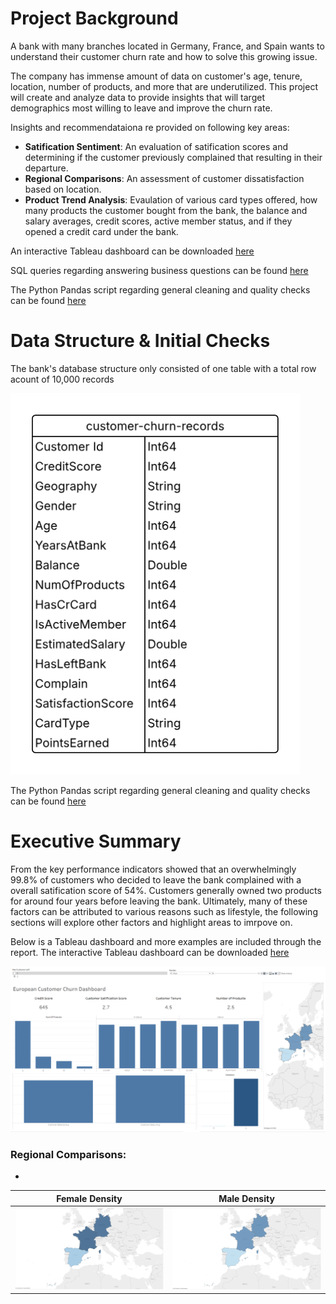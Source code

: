 # Project Background
A bank with many branches located in Germany, France, and Spain wants to understand their customer churn rate and how to solve this growing issue.

The company has immense amount of data on customer's age, tenure, location, number of products, and more that are underutilized. This project will create and analyze data to provide insights that will target demographics most willing to leave and improve the churn rate.

Insights and recommendataiona re provided on following key areas:

- **Satification Sentiment**: An evaluation of satification scores and determining if the customer previously complained that resulting in their departure.
- **Regional Comparisons**: An assessment of customer dissatisfaction based on location.
- **Product Trend Analysis**: Evaulation of various card types offered, how many products the customer bought from the bank, the balance and salary averages, credit scores, active member status, and if they opened a credit card under the bank.

An interactive Tableau dashboard can be downloaded [here](churn_visualizations.twb)

SQL queries regarding answering business questions can be found [here](churn_business_problem.sql)

The Python Pandas script regarding general cleaning and quality checks can be found [here](Bank_Churn.ipynb)

# Data Structure & Initial Checks
The bank's database structure only consisted of one table with a total row acount of 10,000 records

![Data Structures Table](table.png)

The Python Pandas script regarding general cleaning and quality checks can be found [here](Bank_Churn.ipynb)

# Executive Summary
From the key performance indicators showed that an overwhelmingly 99.8% of customers who decided to leave the bank complained with a overall satification score of 54%. Customers generally owned two products for around four years before leaving the bank. Ultimately, many of these factors can be attributed to various reasons such as lifestyle, the following sections will explore other factors and highlight areas to imrpove on.

Below is a Tableau dashboard and more examples are included through the report. The interactive Tableau dashboard can be downloaded [here](churn_visualizations.twb)


![Tableau Dashboard](dashboard.png)

### Regional Comparisons:

- 

Female Density            |  Male Density
:-------------------------:|:-------------------------:
![Female Density Visualization](regional_comparisons_female.png)  |  ![Male Density Visualization](regional_comparisons_male.png)
